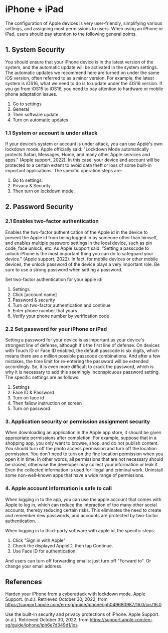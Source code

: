 # iPhone + iPad

The configuration of Apple devices is very user-friendly, simplifying various settings, and assigning most permissions to users. When using an iPhone or iPad, users should pay attention to the following general points.

## 1. System Security

You should ensure that your iPhone device is in the latest version of the system, and the automatic update will be activated in the system settings. The automatic updates we recommend here are turned on under the same iOS version, often referred to as a minor version. For example, the latest system is iOS16, what we need to do is to update under the iOS16 version. If you go from iOS15 to iOS16, you need to pay attention to hardware or mobile phone adaptation issues.

1. Go to settings
2. General
3. Then software update
4. Turn on automatic updates

### 1.1 System or account is under attack

If your device’s system or account is under attack, you can use Apple's own lockdown mode. Apple officially said: "Lockdown Mode automatically protects Safari, Messages, Home, and many other Apple services and apps." (Apple support, 2022). In this case, your device and account will be protected to a certain extent to avoid data theft or loss of some built-in important applications.
The specific operation steps are:

1. Go to settings.
2. Privacy & Security.
3. Then turn on lockdown mode.

## 2. Password Security

### 2.1 Enables two-factor authentication

Enables the two-factor authentication of the Apple id in the device to prevent the Apple id from being logged in by someone other than himself, and enables multiple password settings in the local device, such as pin code, face unlock, etc. As Apple support said: "Setting a passcode to unlock iPhone is the most important thing you can do to safeguard your device." (Apple support, 2022). In fact, for mobile devices or other mobile devices, the unlock password of the device plays a very important role. Be sure to use a strong password when setting a password.

Set two-factor authentication for your apple id:

1. Settings
2. Click [account name]
3. Password & security
4. Turn on two-factor authentication and continue
5. Enter phone number that yours
6. Verify your phone number by verification code

### 2.2 Set password for your iPhone or iPad

Setting a password for your device is as important as your device's strongest line of defense, although it's the first line of defense. On devices with Touch ID or Face ID enabled, the default passcode is six digits, which means there are a million possible passcode combinations. And after a few mistakes, the time limit for re-entering the password will be extended accordingly. So, it is even more difficult to crack the password, which is why it is necessary to add this seemingly inconspicuous password setting. The specific settings are as follows:

1. Settings
2. Face ID & Password
3. Turn on face id
4. Then fallow instruction on screen
5. Turn on password

### 3. Application security or permission assignment security

When downloading an application in the Apple app store, it should be given appropriate permissions after completion. For example, suppose that in a shopping app, you only want to browse, shop, and do not publish content. You should turn off the photo access permission and turn off the location permission. You don't need to turn on the fine location permission when you open it in time. In other words, all permissions that are not necessary should be closed, otherwise the developer may collect your information or leak it. Even the collected information is used for illegal and criminal work. Uninstall some non-well-known apps that have a wide range of permissions.

### 4. Apple account information is safe to call

When logging in to the app, you can use the apple account that comes with Apple to log in, which can reduce the interaction of too many other social accounts, thereby reducing certain risks. This eliminates the need to create and remember new passwords, and accounts are protected by two-factor authentication.

When logging in to third-party software with apple id, the specific steps:

1. Click "Sign in with Apple"
2. Check the displayed AppleID, then tap Continue.
3. Use Face ID for authentication.

And users can turn off forwarding emails: just turn off "Forward to". Or change your email address.

## References

Harden your iPhone from a cyberattack with lockdown mode. Apple Support. (n.d.). Retrieved October 30, 2022, from <https://support.apple.com/en-sg/guide/iphone/iph049680987/16.0/ios/16.0>

Use the built-in security and privacy protections of iPhone. Apple Support. (n.d.). Retrieved October 30, 2022, from <https://support.apple.com/en-sg/guide/iphone/iph6e7d349d1/ios>
